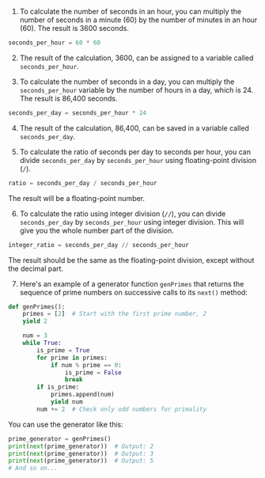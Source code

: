 1. To calculate the number of seconds in an hour, you can multiply the number of seconds in a minute (60) by the number of minutes in an hour (60). The result is 3600 seconds.

```python
seconds_per_hour = 60 * 60
```

2. The result of the calculation, 3600, can be assigned to a variable called `seconds_per_hour`.

3. To calculate the number of seconds in a day, you can multiply the `seconds_per_hour` variable by the number of hours in a day, which is 24. The result is 86,400 seconds.

```python
seconds_per_day = seconds_per_hour * 24
```

4. The result of the calculation, 86,400, can be saved in a variable called `seconds_per_day`.

5. To calculate the ratio of seconds per day to seconds per hour, you can divide `seconds_per_day` by `seconds_per_hour` using floating-point division (`/`).

```python
ratio = seconds_per_day / seconds_per_hour
```

The result will be a floating-point number.

6. To calculate the ratio using integer division (`//`), you can divide `seconds_per_day` by `seconds_per_hour` using integer division. This will give you the whole number part of the division.

```python
integer_ratio = seconds_per_day // seconds_per_hour
```

The result should be the same as the floating-point division, except without the decimal part.

7. Here's an example of a generator function `genPrimes` that returns the sequence of prime numbers on successive calls to its `next()` method:

```python
def genPrimes():
    primes = [2]  # Start with the first prime number, 2
    yield 2

    num = 3
    while True:
        is_prime = True
        for prime in primes:
            if num % prime == 0:
                is_prime = False
                break
        if is_prime:
            primes.append(num)
            yield num
        num += 2  # Check only odd numbers for primality
```

You can use the generator like this:

```python
prime_generator = genPrimes()
print(next(prime_generator))  # Output: 2
print(next(prime_generator))  # Output: 3
print(next(prime_generator))  # Output: 5
# And so on...
```
